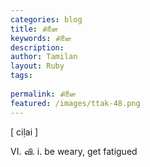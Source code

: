 ```yaml
---
categories: blog
title: சிளை
keywords: சிளை
description: 
author: Tamilan
layout: Ruby
tags: 
 
permalink: சிளை
featured: /images/ttak-48.png
---
```

  
[ ciḷai ]  
  
VI. வி. i. be weary, get fatigued